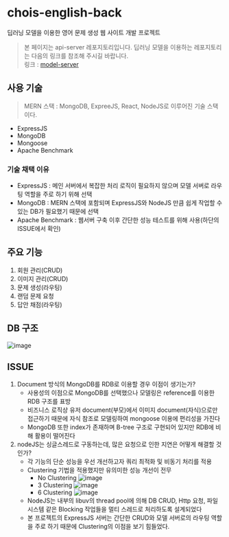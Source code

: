 # chois-english-back
딥러닝 모델을 이용한 영어 문제 생성 웹 사이트 개발 프로젝트
> 본 페이지는 api-server 레포지토리입니다. 딥러닝 모델을 이용하는 레포지토리는 다음의 링크를 참조해 주시길 바랍니다.   
> 링크 : [model-server](https://github.com/bodyMist/chois-english-model)

## 사용 기술
> MERN 스택 : MongoDB, ExpreeJS, React, NodeJS로 이루어진 기술 스택이다.
* ExpressJS
* MongoDB
* Mongoose
* Apache Benchmark

### 기술 채택 이유
* ExpressJS : 메인 서버에서 복잡한 처리 로직이 필요하지 않으며 모델 서버로 라우팅 역할을 주로 하기 위해 선택
* MongoDB : MERN 스택에 포함되며 ExpressJS와 NodeJS 만큼 쉽게 작업할 수 있는 DB가 필요했기 때문에 선택
* Apache Benchmark : 웹서버 구축 이후 간단한 성능 테스트를 위해 사용(하단의 ISSUE에서 확인)

## 주요 기능
1. 회원 관리(CRUD)
2. 이미지 관리(CRUD)
3. 문제 생성(라우팅)
4. 랜덤 문제 요청
5. 답안 채점(라우팅)

## DB 구조
![image](https://user-images.githubusercontent.com/77658870/201178476-887146e1-d8bb-4a16-bc23-c66d02e50b36.png)

## ISSUE
1. Document 방식의 MongoDB를 RDB로 이용할 경우 이점이 생기는가?
    * 사용성의 이점으로 MongoDB를 선택했으나 모델링은 reference를 이용한 RDB 구조를 표방
    * 비즈니스 로직상 유저 document(부모)에서 이미지 document(자식)으로만 접근하기 때문에 자식 참조로 모델링하여 mongoose 이용에 편리성을 가진다   
    * MongoDB 또한 index가 존재하며 B-tree 구조로 구현되어 있지만 RDB에 비해 활용이 떨어진다
2. nodeJS는 싱글스레드로 구동하는데, 많은 요청으로 인한 지연은 어떻게 해결할 것인가?
    * 각 기능의 단순 성능을 우선 개선하고자 쿼리 최적화 및 비동기 처리를 적용
    * Clustering 기법을 적용했지만 유의미한 성능 개선이 전무
        * No Clustering   ![image](https://user-images.githubusercontent.com/77658870/201222425-0dcc772c-5ce4-4610-bc91-4c1e132e5d71.png)
        * 3 Clustering   ![image](https://user-images.githubusercontent.com/77658870/201222442-c6a747a5-0cc4-4342-a9db-3c7ab68768c2.png)
        * 6 Clustering   ![image](https://user-images.githubusercontent.com/77658870/201222457-818a4144-fe17-420b-8a7a-f01b9306053a.png)
    * NodeJS는 내부의 libuv의 thread pool에 의해 DB CRUD, Http 요청, 파일 시스템 같은 Blocking 작업들을 멀티 스레드로 처리하도록 설계되었다
    * 본 프로젝트의 ExpressJS 서버는 간단한 CRUD와 모델 서버로의 라우팅 역할을 주로 하기 때문에 Clustering의 이점을 보기 힘들었다.
    
